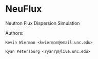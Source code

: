 NeuFlux
=======

Neutron Flux Dispersion Simulation

Authors:

	Kevin Wierman <kwierman@email.unc.edu>
	
	Ryan Petersburg <ryanrp@live.unc.edu>
